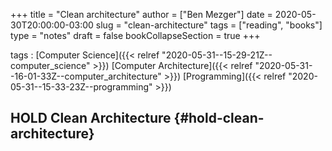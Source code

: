 +++
title = "Clean architecture"
author = ["Ben Mezger"]
date = 2020-05-30T20:00:00-03:00
slug = "clean-architecture"
tags = ["reading", "books"]
type = "notes"
draft = false
bookCollapseSection = true
+++

tags
: [Computer Science]({{< relref "2020-05-31--15-29-21Z--computer_science" >}}) [Computer Architecture]({{< relref "2020-05-31--16-01-33Z--computer_architecture" >}}) [Programming]({{< relref "2020-05-31--15-33-23Z--programming" >}})

## HOLD Clean Architecture {#hold-clean-architecture}
